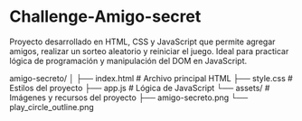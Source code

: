 # Challenge-Amigo-secret
Proyecto desarrollado en HTML, CSS y JavaScript que permite agregar amigos, realizar un sorteo aleatorio y reiniciar el juego. Ideal para practicar lógica de programación y manipulación del DOM en JavaScript.

amigo-secreto/
│
├── index.html       # Archivo principal HTML
├── style.css        # Estilos del proyecto
├── app.js           # Lógica de JavaScript
└── assets/          # Imágenes y recursos del proyecto
    ├── amigo-secreto.png
    └── play_circle_outline.png
